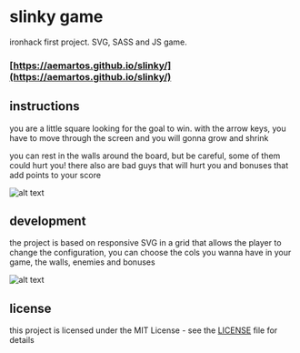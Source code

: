 # slinky game

ironhack first project. SVG, SASS and JS game.
### [https://aemartos.github.io/slinky/](https://aemartos.github.io/slinky/)

## instructions

you are a little square looking for the goal to win.
with the arrow keys, you have to move through the screen and you will gonna grow and shrink
           
you can rest in the walls around the board, but be careful, some of them could hurt you!
there also are bad guys that will hurt you and bonuses that add points to your score

![alt text](https://raw.githubusercontent.com/aemartos/slinky/master/img/slinky.png)

## development

the project is based on responsive SVG in a grid that allows the player to change the configuration, you can choose the cols you wanna have in your game, the walls, enemies and bonuses

![alt text](https://raw.githubusercontent.com/aemartos/slinky/master/img/slinky-grid.png)

## license

this project is licensed under the MIT License - see the [LICENSE](LICENSE) file for details
